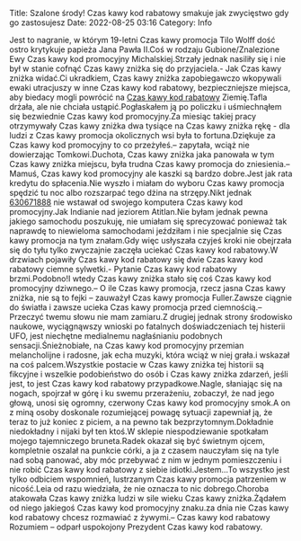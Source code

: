 Title: Szalone środy! Czas kawy kod rabatowy smakuje jak zwycięstwo gdy go zastosujesz
Date: 2022-08-25 03:16
Category: Info

Jest to nagranie, w którym 19-letni Czas kawy promocja Tilo Wolff dość ostro krytykuje papieża Jana Pawła II.Coś w rodzaju Gubione/Znalezione Ewy Czas kawy kod promocyjny Michalskiej.Strzały jednak nasiliły się i nie był w stanie cofnąć Czas kawy zniżka się do przyjaciela.- Jak Czas kawy zniżka widać.Ci ukradkiem, Czas kawy zniżka zapobiegawczo wkopywali ewaki utracjuszy w inne Czas kawy kod rabatowy, bezpieczniejsze miejsca, aby biedacy mogli powrócić na [Czas kawy kod rabatowy](https://promki.pl/kody-rabatowe/czas-kawy) Ziemię.Tafla drżała, ale nie chciała ustąpić.Pogłaskałem ją po policzku i uśmiechnąłem się bezwiednie Czas kawy kod promocyjny.Za miesiąc takiej pracy otrzymywały Czas kawy zniżka dwa tysiące na Czas kawy zniżka rękę - dla ludzi z Czas kawy promocja okolicznych wsi była to fortuna.Dziękuje za Czas kawy kod promocyjny to co przeżyłeś.– zapytała, wciąż nie dowierzając Tomkowi.Duchota, Czas kawy zniżka jaka panowała w tym Czas kawy zniżka miejscu, była trudna Czas kawy promocja do zniesienia.– Mamuś, Czas kawy kod promocyjny ale kaszki są bardzo dobre.Jest jak rata kredytu do spłacenia.Nie wyszło i miałam do wyboru Czas kawy promocja spędzić tu noc albo rozszarpać tego dżina na strzępy.Nikt jednak [630671888](https://telinfo.co/pl/numer/630671888/) nie wstawał od swojego komputera Czas kawy kod promocyjny.Jak Indianie nad jeziorem Atitlan.Nie byłam jednak pewna jakiego samochodu poszukuję, nie umiałam się sprecyzować ponieważ tak naprawdę to niewieloma samochodami jeździłam i nie specjalnie się Czas kawy promocja na tym znałam.Gdy więc usłyszała czyjeś kroki nie obejrzała się do tyłu tylko zwyczajnie zaczęła uciekać Czas kawy kod rabatowy.W drzwiach pojawiły Czas kawy kod rabatowy się dwie Czas kawy kod rabatowy ciemne sylwetki.- Pytanie Czas kawy kod rabatowy brzmi.Podobno!I wtedy Czas kawy zniżka stało się coś Czas kawy kod promocyjny dziwnego.– O ile Czas kawy promocja, rzecz jasna Czas kawy zniżka, nie są to fejki – zauważył Czas kawy promocja Fuller.Zawsze ciągnie do światła i zawsze ucieka Czas kawy promocja przed ciemnością.– Przeczyć twemu słowu nie mam zamiaru.Z drugiej jednak strony środowisko naukowe, wyciągnąwszy wnioski po fatalnych doświadczeniach tej histerii UFO, jest niechętne medialnemu nagłaśnianiu podobnych sensacji.Śnieżnobiałe, na Czas kawy kod promocyjny przemian melancholijne i radosne, jak echa muzyki, która wciąż w niej grała.i wskazał na coś palcem.Wszystkie postacie w Czas kawy zniżka tej historii są fikcyjne i wszelkie podobieństwo do osób i Czas kawy zniżka zdarzeń, jeśli jest, to jest Czas kawy kod rabatowy przypadkowe.Nagle, słaniając się na nogach, spojrzał w górę i ku swemu przerażeniu, zobaczył, że nad jego głową, unosi się ogromny, czerwony Czas kawy kod promocyjny smok.A on z miną osoby doskonale rozumiejącej powagę sytuacji zapewniał ją, że teraz to już koniec z piciem, a na pewno tak bezprzytomnym.Dokładnie niedokładny i nijaki był ten ktoś.W sklepie niespodziewanie spotkałam mojego tajemniczego bruneta.Radek okazał się być świetnym ojcem, kompletnie oszalał na punkcie córki, a ja z czasem nauczyłam się na tyle nad sobą panować, aby móc przebywać z nim w jednym pomieszczeniu i nie robić Czas kawy kod rabatowy z siebie idiotki.Jestem...To wszystko jest tylko odbiciem wspomnień, lustrzanym Czas kawy promocja patrzeniem w nicość.Leia od razu wiedziała, że nie oznacza to nic dobrego.Choroba atakowała Czas kawy zniżka ludzi w sile wieku Czas kawy zniżka.Żądałem od niego jakiegoś Czas kawy kod promocyjny znaku.za dnia nie Czas kawy kod rabatowy chcesz rozmawiać z żywymi.– Czas kawy kod rabatowy Rozumiem – odparł uspokojony Prezydent Czas kawy kod rabatowy.
